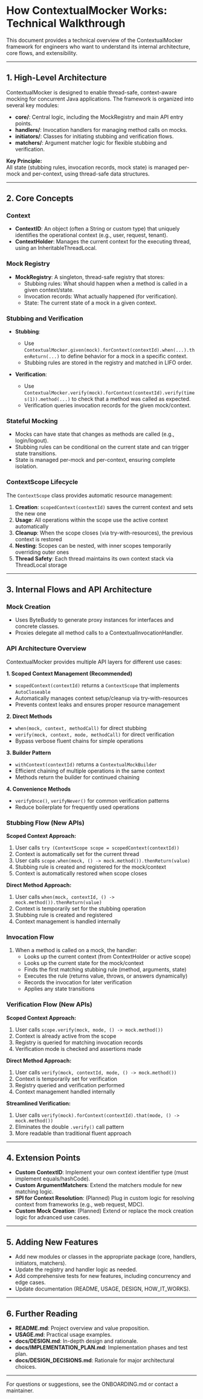 # How ContextualMocker Works: Technical Walkthrough

This document provides a technical overview of the ContextualMocker framework for engineers who want to understand its internal architecture, core flows, and extensibility.

---

## 1. High-Level Architecture

ContextualMocker is designed to enable thread-safe, context-aware mocking for concurrent Java applications. The framework is organized into several key modules:

- **core/**: Central logic, including the MockRegistry and main API entry points.
- **handlers/**: Invocation handlers for managing method calls on mocks.
- **initiators/**: Classes for initiating stubbing and verification flows.
- **matchers/**: Argument matcher logic for flexible stubbing and verification.

**Key Principle:**  
All state (stubbing rules, invocation records, mock state) is managed per-mock and per-context, using thread-safe data structures.

---

## 2. Core Concepts

### Context

- **ContextID**: An object (often a String or custom type) that uniquely identifies the operational context (e.g., user, request, tenant).
- **ContextHolder**: Manages the current context for the executing thread, using an InheritableThreadLocal.

### Mock Registry

- **MockRegistry**: A singleton, thread-safe registry that stores:
  - Stubbing rules: What should happen when a method is called in a given context/state.
  - Invocation records: What actually happened (for verification).
  - State: The current state of a mock in a given context.

### Stubbing and Verification

- **Stubbing**:  
  - Use `ContextualMocker.given(mock).forContext(contextId).when(...).thenReturn(...)` to define behavior for a mock in a specific context.
  - Stubbing rules are stored in the registry and matched in LIFO order.

- **Verification**:  
  - Use `ContextualMocker.verify(mock).forContext(contextId).verify(times(1)).method(...)` to check that a method was called as expected.
  - Verification queries invocation records for the given mock/context.

### Stateful Mocking

- Mocks can have state that changes as methods are called (e.g., login/logout).
- Stubbing rules can be conditional on the current state and can trigger state transitions.
- State is managed per-mock and per-context, ensuring complete isolation.

### ContextScope Lifecycle

The `ContextScope` class provides automatic resource management:

1. **Creation**: `scopedContext(contextId)` saves the current context and sets the new one
2. **Usage**: All operations within the scope use the active context automatically
3. **Cleanup**: When the scope closes (via try-with-resources), the previous context is restored
4. **Nesting**: Scopes can be nested, with inner scopes temporarily overriding outer ones
5. **Thread Safety**: Each thread maintains its own context stack via ThreadLocal storage

---

## 3. Internal Flows and API Architecture

### Mock Creation

- Uses ByteBuddy to generate proxy instances for interfaces and concrete classes.
- Proxies delegate all method calls to a ContextualInvocationHandler.

### API Architecture Overview

ContextualMocker provides multiple API layers for different use cases:

**1. Scoped Context Management (Recommended)**
- `scopedContext(contextId)` returns a `ContextScope` that implements `AutoCloseable`
- Automatically manages context setup/cleanup via try-with-resources
- Prevents context leaks and ensures proper resource management

**2. Direct Methods**
- `when(mock, context, methodCall)` for direct stubbing
- `verify(mock, context, mode, methodCall)` for direct verification
- Bypass verbose fluent chains for simple operations

**3. Builder Pattern**
- `withContext(contextId)` returns a `ContextualMockBuilder`
- Efficient chaining of multiple operations in the same context
- Methods return the builder for continued chaining

**4. Convenience Methods**
- `verifyOnce()`, `verifyNever()` for common verification patterns
- Reduce boilerplate for frequently used operations

### Stubbing Flow (New APIs)

**Scoped Context Approach:**
1. User calls `try (ContextScope scope = scopedContext(contextId))`
2. Context is automatically set for the current thread
3. User calls `scope.when(mock, () -> mock.method()).thenReturn(value)`
4. Stubbing rule is created and registered for the mock/context
5. Context is automatically restored when scope closes

**Direct Method Approach:**
1. User calls `when(mock, contextId, () -> mock.method()).thenReturn(value)`
2. Context is temporarily set for the stubbing operation
3. Stubbing rule is created and registered
4. Context management is handled internally

### Invocation Flow

1. When a method is called on a mock, the handler:
   - Looks up the current context (from ContextHolder or active scope)
   - Looks up the current state for the mock/context
   - Finds the first matching stubbing rule (method, arguments, state)
   - Executes the rule (returns value, throws, or answers dynamically)
   - Records the invocation for later verification
   - Applies any state transitions

### Verification Flow (New APIs)

**Scoped Context Approach:**
1. User calls `scope.verify(mock, mode, () -> mock.method())`
2. Context is already active from the scope
3. Registry is queried for matching invocation records
4. Verification mode is checked and assertions made

**Direct Method Approach:**
1. User calls `verify(mock, contextId, mode, () -> mock.method())`
2. Context is temporarily set for verification
3. Registry queried and verification performed
4. Context management handled internally

**Streamlined Verification:**
1. User calls `verify(mock).forContext(contextId).that(mode, () -> mock.method())`
2. Eliminates the double `.verify()` call pattern
3. More readable than traditional fluent approach

---

## 4. Extension Points

- **Custom ContextID**: Implement your own context identifier type (must implement equals/hashCode).
- **Custom ArgumentMatchers**: Extend the matchers module for new matching logic.
- **SPI for Context Resolution**: (Planned) Plug in custom logic for resolving context from frameworks (e.g., web request, MDC).
- **Custom Mock Creation**: (Planned) Extend or replace the mock creation logic for advanced use cases.

---

## 5. Adding New Features

- Add new modules or classes in the appropriate package (core, handlers, initiators, matchers).
- Update the registry and handler logic as needed.
- Add comprehensive tests for new features, including concurrency and edge cases.
- Update documentation (README, USAGE, DESIGN, HOW_IT_WORKS).

---

## 6. Further Reading

- **README.md**: Project overview and value proposition.
- **USAGE.md**: Practical usage examples.
- **docs/DESIGN.md**: In-depth design and rationale.
- **docs/IMPLEMENTATION_PLAN.md**: Implementation phases and test plan.
- **docs/DESIGN_DECISIONS.md**: Rationale for major architectural choices.

---

For questions or suggestions, see the ONBOARDING.md or contact a maintainer.